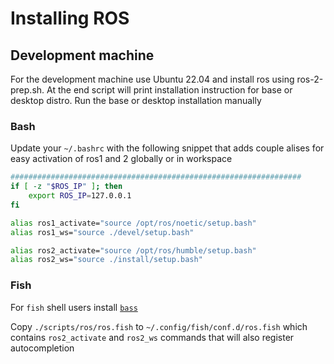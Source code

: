 # Installing ROS

## Development machine

For the development machine use Ubuntu 22.04 and install ros using ros-2-prep.sh. At the end script will print installation instruction for base or desktop distro.
Run the base or desktop installation manually

### Bash

Update your `~/.bashrc` with the following snippet that adds couple alises for easy activation of ros1 and 2 globally or in workspace

```bash
#################################################################
if [ -z "$ROS_IP" ]; then
	export ROS_IP=127.0.0.1
fi

alias ros1_activate="source /opt/ros/noetic/setup.bash"
alias ros1_ws="source ./devel/setup.bash"

alias ros2_activate="source /opt/ros/humble/setup.bash"
alias ros2_ws="source ./install/setup.bash"

```

### Fish

For `fish` shell users install [`bass`](https://github.com/edc/bass)

Copy `./scripts/ros/ros.fish` to `~/.config/fish/conf.d/ros.fish` which contains `ros2_activate` and `ros2_ws` commands that will also register autocompletion

